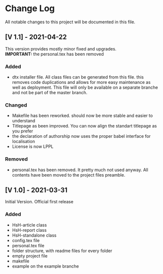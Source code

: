 # Change Log
All notable changes to this project will be documented in this file.


## [V 1.1] - 2021-04-22

This version provides mostly minor fixed and upgrades.  
**IMPORTANT:** the personal.tex has been removed

### Added
 - dtx installer file. All class files can be generated from this file. this removes code duplications and allows for more easy maintenance as well as
 	deployment. This file will only be available on a separate branche and not be part of the master branch.

### Changed
 - Makefile has been reworked. should now be more stable and easier to understand
 - Titlepage as been improved. You can now align the standart titlepage as you prefer
 - the declaration of authorship now uses the proper babel interface for localisation
 - License is now LPPL

### Removed
 - personal.tex has been removed. It pretty much not used anyway. All contents have been moved to the project files preamble.


## [V 1.0] - 2021-03-31
Initial Version. Official first release

### Added
 - HsH-article class
 - HsH-report class
 - HsH-standalone class
 - config.tex file
 - personal.tex file
 - folder structure, with readme files for every folder
 - empty project file
 - makefile
 - example on the example branche